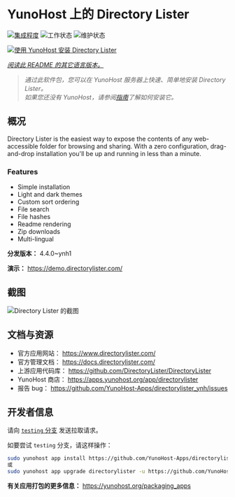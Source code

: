 <!--
注意：此 README 由 <https://github.com/YunoHost/apps/tree/master/tools/readme_generator> 自动生成
请勿手动编辑。
-->

# YunoHost 上的 Directory Lister

[![集成程度](https://apps.yunohost.org/badge/integration/directorylister)](https://ci-apps.yunohost.org/ci/apps/directorylister/)
![工作状态](https://apps.yunohost.org/badge/state/directorylister)
![维护状态](https://apps.yunohost.org/badge/maintained/directorylister)

[![使用 YunoHost 安装 Directory Lister](https://install-app.yunohost.org/install-with-yunohost.svg)](https://install-app.yunohost.org/?app=directorylister)

*[阅读此 README 的其它语言版本。](./ALL_README.md)*

> *通过此软件包，您可以在 YunoHost 服务器上快速、简单地安装 Directory Lister。*  
> *如果您还没有 YunoHost，请参阅[指南](https://yunohost.org/install)了解如何安装它。*

## 概况

Directory Lister is the easiest way to expose the contents of any web-accessible folder for browsing and sharing. With a zero configuration, drag-and-drop installation you'll be up and running in less than a minute.

### Features

- Simple installation
- Light and dark themes
- Custom sort ordering
- File search
- File hashes
- Readme rendering
- Zip downloads
- Multi-lingual


**分发版本：** 4.4.0~ynh1

**演示：** <https://demo.directorylister.com/>

## 截图

![Directory Lister 的截图](./doc/screenshots/Screenshot.png)

## 文档与资源

- 官方应用网站： <https://www.directorylister.com/>
- 官方管理文档： <https://docs.directorylister.com/>
- 上游应用代码库： <https://github.com/DirectoryLister/DirectoryLister>
- YunoHost 商店： <https://apps.yunohost.org/app/directorylister>
- 报告 bug： <https://github.com/YunoHost-Apps/directorylister_ynh/issues>

## 开发者信息

请向 [`testing` 分支](https://github.com/YunoHost-Apps/directorylister_ynh/tree/testing) 发送拉取请求。

如要尝试 `testing` 分支，请这样操作：

```bash
sudo yunohost app install https://github.com/YunoHost-Apps/directorylister_ynh/tree/testing --debug
或
sudo yunohost app upgrade directorylister -u https://github.com/YunoHost-Apps/directorylister_ynh/tree/testing --debug
```

**有关应用打包的更多信息：** <https://yunohost.org/packaging_apps>
